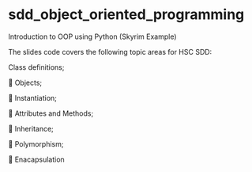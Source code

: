 # sdd_object_oriented_programming
Introduction to OOP using Python (Skyrim Example)

The slides code covers the following topic areas for HSC SDD:

  Class definitions;
  
  🔷 Objects;
  
  🔷 Instantiation;
  
  🔷 Attributes and Methods;
  
  🔷 Inheritance;
  
  🔷 Polymorphism;
  
  🔷 Enacapsulation
  
